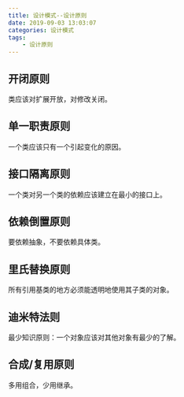 ```yaml
---
title: 设计模式--设计原则
date: 2019-09-03 13:03:07
categories: 设计模式
tags:
	- 设计原则
---
```

## 开闭原则
类应该对扩展开放，对修改关闭。

## 单一职责原则
一个类应该只有一个引起变化的原因。

## 接口隔离原则
一个类对另一个类的依赖应该建立在最小的接口上。

## 依赖倒置原则
要依赖抽象，不要依赖具体类。

## 里氏替换原则
所有引用基类的地方必须能透明地使用其子类的对象。

## 迪米特法则
最少知识原则：一个对象应该对其他对象有最少的了解。

## 合成/复用原则
多用组合，少用继承。
